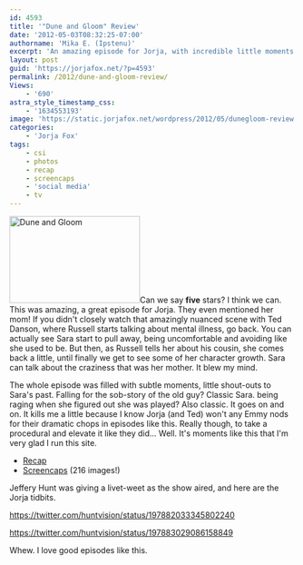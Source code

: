 ```yaml
---
id: 4593
title: '"Dune and Gloom" Review'
date: '2012-05-03T08:32:25-07:00'
authorname: 'Mika E. (Ipstenu)'
excerpt: 'An amazing episode for Jorja, with incredible little moments all through out. Five stars.'
layout: post
guid: 'https://jorjafox.net/?p=4593'
permalink: /2012/dune-and-gloom-review/
Views:
    - '690'
astra_style_timestamp_css:
    - '1634553193'
image: 'https://static.jorjafox.net/wordpress/2012/05/dunegloom-review.jpg'
categories:
    - 'Jorja Fox'
tags:
    - csi
    - photos
    - recap
    - screencaps
    - 'social media'
    - tv
---
```


<img class="alignleft size-medium wp-image-4595" title="Dune and Gloom" src="//static.jorjafox.net/wordpress/2012/05/dunegloom-review-230x153.jpg" alt="Dune and Gloom" width="230" height="153" />Can we say **five** stars? I think we can. This was amazing, a great episode for Jorja. They even mentioned her mom! If you didn't closely watch that amazingly nuanced scene with Ted Danson, where Russell starts talking about mental illness, go back. You can actually see Sara start to pull away, being uncomfortable and avoiding like she used to be. But then, as Russell tells her about his cousin, she comes back a little, until finally we get to see some of her character growth. Sara can talk about the craziness that was her mother. It blew my mind.

The whole episode was filled with subtle moments, little shout-outs to Sara's past. Falling for the sob-story of the old guy? Classic Sara. being raging when she figured out she was played? Also classic. It goes on and on. It kills me a little because I know Jorja (and Ted) won't any Emmy nods for their dramatic chops in episodes like this. Really though, to take a procedural and elevate it like they did... Well. It's moments like this that I'm very glad I run this site.
<ul>
	<li><a href="https://jorjafox.net/wiki/Dune_and_Gloom">Recap</a></li>
	<li><a href="https://jorjafox.net/gallery/tv/csi/season12/duneandgloom/">Screencaps</a> (216 images!)</li>
</ul>
Jeffery Hunt was giving a livet-weet as the show aired, and here are the Jorja tidbits.

https://twitter.com/huntvision/status/197882033345802240

https://twitter.com/huntvision/status/197883029086158849

Whew. I love good episodes like this.
